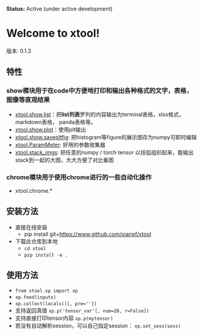 **Status:** Active (under active development)

Welcome to xtool! 
==================================
版本: 0.1.3

## 特性
### show模块用于在code中方便地打印和输出各种格式的文字，表格，图像等直观结果
- [xtool.show.list](https://www.github.com/xianpf/xtool)：把**list列表**罗列的内容输出为terminal表格，xlsx格式，markdown表格， panda表格等。
- [xtool.show.plot](https://www.github.com/xianpf/xtool)：使用plt输出
- [xtool.show.savepltfig](https://github.com/xianpf/xtool/blob/master/usefulCodes/save_plt_fig.py): 把histogram等figure的展示图存为numpy可即时编辑
- [xtool.ParamMeter](https://github.com/xianpf/xtool/blob/master/usefulCodes/paramMeters.py): 好用的参数收集器
- [xtool.stack_imgs](https://github.com/xianpf/xtool/blob/master/usefulCodes/paramMeters.py): 把任意的numpy / torch tensor 以括弧组织起来，能输出stack到一起的大图，大大方便了对比看图

### chrome模块用于使用chrome进行的一些自动化操作
- xtool.chrome.*


## 安装方法
- 直接在线安装
  - pip install git+https://www.github.com/xianpf/xtool
- 下载此仓库到本地
  - ```cd xtool```
  - ```pip install -e .```

## 使用方法
- ```from xtool.xp import xp```
- ```xp.feed(inputs)```
- ```xp.collect(locals()[, pre=''])```
- 支持返回真值
```xp.p('tensor_var'[, num=20, r=False])```
- 支持直接打印tensor内容
```xp.p(mytensor)```
- 若没有自动解析session，可以自己指定session： ```xp.set_sess(sess)```
